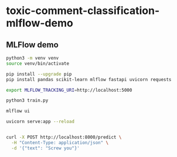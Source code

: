 # toxic-comment-classification-mlflow-demo

## MLFlow demo

```sh
python3 -m venv venv
source venv/bin/activate

pip install --upgrade pip
pip install pandas scikit-learn mlflow fastapi uvicorn requests

export MLFLOW_TRACKING_URI=http://localhost:5000

python3 train.py

mlflow ui

uvicorn serve:app --reload


curl -X POST http://localhost:8000/predict \
  -H "Content-Type: application/json" \
  -d '{"text": "Screw you"}'
```

